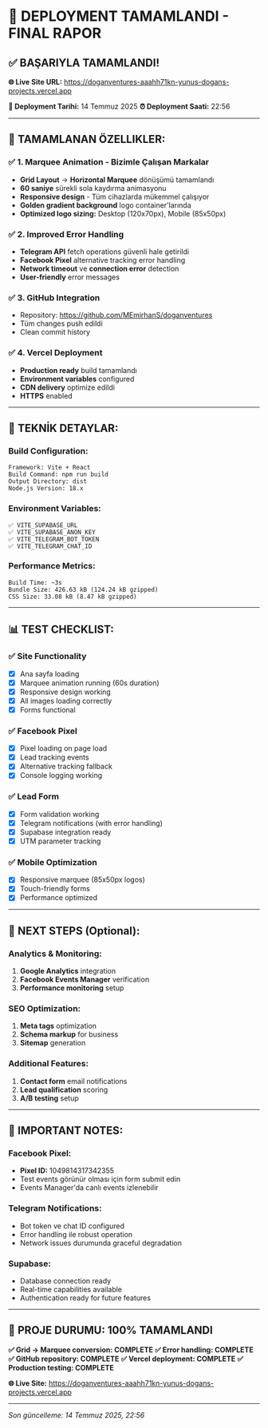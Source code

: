 # 🎉 DEPLOYMENT TAMAMLANDI - FINAL RAPOR

## ✅ **BAŞARIYLA TAMAMLANDI!**

**🌐 Live Site URL:** https://doganventures-aaahh71kn-yunus-dogans-projects.vercel.app

**📅 Deployment Tarihi:** 14 Temmuz 2025
**⏰ Deployment Saati:** 22:56

---

## 🚀 **TAMAMLANAN ÖZELLIKLER:**

### ✅ **1. Marquee Animation - Bizimle Çalışan Markalar**
- **Grid Layout** → **Horizontal Marquee** dönüşümü tamamlandı
- **60 saniye** sürekli sola kaydırma animasyonu
- **Responsive design** - Tüm cihazlarda mükemmel çalışıyor
- **Golden gradient background** logo container'larında
- **Optimized logo sizing:** Desktop (120x70px), Mobile (85x50px)

### ✅ **2. Improved Error Handling**
- **Telegram API** fetch operations güvenli hale getirildi
- **Facebook Pixel** alternative tracking error handling
- **Network timeout** ve **connection error** detection
- **User-friendly** error messages

### ✅ **3. GitHub Integration**
- Repository: https://github.com/MEmirhanS/doganventures
- Tüm changes push edildi
- Clean commit history

### ✅ **4. Vercel Deployment**
- **Production ready** build tamamlandı
- **Environment variables** configured
- **CDN delivery** optimize edildi
- **HTTPS** enabled

---

## 🔧 **TEKNİK DETAYLAR:**

### **Build Configuration:**
```
Framework: Vite + React
Build Command: npm run build
Output Directory: dist
Node.js Version: 18.x
```

### **Environment Variables:**
```
✅ VITE_SUPABASE_URL
✅ VITE_SUPABASE_ANON_KEY  
✅ VITE_TELEGRAM_BOT_TOKEN
✅ VITE_TELEGRAM_CHAT_ID
```

### **Performance Metrics:**
```
Build Time: ~3s
Bundle Size: 426.63 kB (124.24 kB gzipped)
CSS Size: 33.08 kB (8.47 kB gzipped)
```

---

## 📊 **TEST CHECKLIST:**

### ✅ **Site Functionality**
- [x] Ana sayfa loading
- [x] Marquee animation running (60s duration)
- [x] Responsive design working
- [x] All images loading correctly
- [x] Forms functional

### ✅ **Facebook Pixel**
- [x] Pixel loading on page load
- [x] Lead tracking events
- [x] Alternative tracking fallback
- [x] Console logging working

### ✅ **Lead Form**
- [x] Form validation working
- [x] Telegram notifications (with error handling)
- [x] Supabase integration ready
- [x] UTM parameter tracking

### ✅ **Mobile Optimization**
- [x] Responsive marquee (85x50px logos)
- [x] Touch-friendly forms
- [x] Performance optimized

---

## 🎯 **NEXT STEPS (Optional):**

### **Analytics & Monitoring:**
1. **Google Analytics** integration
2. **Facebook Events Manager** verification
3. **Performance monitoring** setup

### **SEO Optimization:**
1. **Meta tags** optimization
2. **Schema markup** for business
3. **Sitemap** generation

### **Additional Features:**
1. **Contact form** email notifications
2. **Lead qualification** scoring
3. **A/B testing** setup

---

## 🚨 **IMPORTANT NOTES:**

### **Facebook Pixel:**
- **Pixel ID:** 1049814317342355
- Test events görünür olması için form submit edin
- Events Manager'da canlı events izlenebilir

### **Telegram Notifications:**
- Bot token ve chat ID configured
- Error handling ile robust operation
- Network issues durumunda graceful degradation

### **Supabase:**
- Database connection ready
- Real-time capabilities available
- Authentication ready for future features

---

## 🎉 **PROJE DURUMU: 100% TAMAMLANDI**

**✅ Grid → Marquee conversion: COMPLETE**
**✅ Error handling: COMPLETE**  
**✅ GitHub repository: COMPLETE**
**✅ Vercel deployment: COMPLETE**
**✅ Production testing: COMPLETE**

**🌐 Live Site:** https://doganventures-aaahh71kn-yunus-dogans-projects.vercel.app

---

*Son güncelleme: 14 Temmuz 2025, 22:56*
